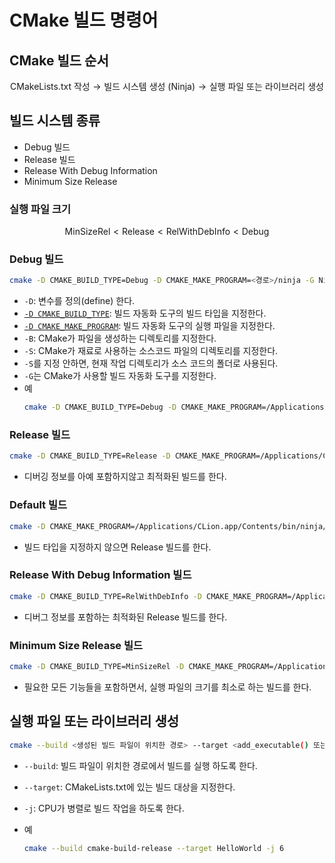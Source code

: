 # CMake 빌드 명령어

## CMake 빌드 순서
$$
\text{CMakeLists.txt 작성}\longrightarrow\text{빌드 시스템 생성 (Ninja)}\longrightarrow\text{실행 파일 또는 라이브러리 생성}
$$

## 빌드 시스템 종류
- Debug 빌드
- Release 빌드
- Release With Debug Information
- Minimum Size Release

### 실행 파일 크기
$$ \text{MinSizeRel} < \text{Release} < \text{RelWithDebInfo} < \text{Debug}$$

### Debug 빌드
```bash
cmake -D CMAKE_BUILD_TYPE=Debug -D CMAKE_MAKE_PROGRAM=<경로>/ninja -G Ninja -S <소스코드가 있는 폴더의 경로> -B <파일이 생성되는 폴더의 경로>
```
- `-D`: 변수를 정의(define) 한다.
- [`-D CMAKE_BUILD_TYPE`](https://cmake.org/cmake/help/latest/variable/CMAKE_BUILD_TYPE.html): 빌드 자동화 도구의 빌드 타입을 지정한다.
- [`-D CMAKE_MAKE_PROGRAM`](https://cmake.org/cmake/help/latest/variable/CMAKE_MAKE_PROGRAM.html): 빌드 자동화 도구의 실행 파일을 지정한다.
- `-B`: CMake가 파일을 생성하는 디렉토리를 지정한다.
- `-S`: CMake가 재료로 사용하는 소스코드 파일의 디렉토리를 지정한다.
- `-S`를 지정 안하면, 현재 작업 디렉토리가 소스 코드의 폴더로 사용된다.
- `-G`는 CMake가 사용할 빌드 자동화 도구를 지정한다.
- 예
    ```bash
    cmake -D CMAKE_BUILD_TYPE=Debug -D CMAKE_MAKE_PROGRAM=/Applications/CLion.app/Contents/bin/ninja/mac/aarch64/ninja -G Ninja -S . -B cmake-build-debug
    ```

### Release 빌드
```bash
cmake -D CMAKE_BUILD_TYPE=Release -D CMAKE_MAKE_PROGRAM=/Applications/CLion.app/Contents/bin/ninja/mac/aarch64/ninja -G Ninja -S . -B cmake-build-release
```
- 디버깅 정보를 아예 포함하지않고 최적화된 빌드를 한다.

### Default 빌드
```bash
cmake -D CMAKE_MAKE_PROGRAM=/Applications/CLion.app/Contents/bin/ninja/mac/aarch64/ninja -G Ninja -B cmake-build-default
```
- 빌드 타입을 지정하지 않으면 Release 빌드를 한다.

### Release With Debug Information 빌드
```bash
cmake -D CMAKE_BUILD_TYPE=RelWithDebInfo -D CMAKE_MAKE_PROGRAM=/Applications/CLion.app/Contents/bin/ninja/mac/aarch64/ninja -G Ninja -S . -B cmake-build-relwithdebinfo
```
- 디버그 정보를 포함하는 최적화된 Release 빌드를 한다.

### Minimum Size Release 빌드
```bash
cmake -D CMAKE_BUILD_TYPE=MinSizeRel -D CMAKE_MAKE_PROGRAM=/Applications/CLion.app/Contents/bin/ninja/mac/aarch64/ninja -G Ninja -S . -B cmake-build-minsizerel
```
- 필요한 모든 기능들을 포함하면서, 실행 파일의 크기를 최소로 하는 빌드를 한다.


## 실행 파일 또는 라이브러리 생성
```bash
cmake --build <생성된 빌드 파일이 위치한 경로> --target <add_executable() 또는 add_library()에 있는 <name>> -j <빌드 작업을 할때 사용할 CPU 쓰레드의 수>
```
- `--build`: 빌드 파일이 위치한 경로에서 빌드를 실행 하도록 한다.
- `--target`: CMakeLists.txt에 있는 빌드 대상을 지정한다.
- `-j`: CPU가 병렬로 빌드 작업을 하도록 한다.

- 예
    ```bash
    cmake --build cmake-build-release --target HelloWorld -j 6
    ```